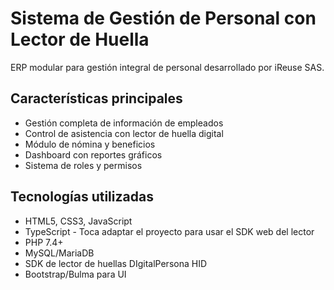 # Sistema de Gestión de Personal con Lector de Huella

ERP modular para gestión integral de personal desarrollado por iReuse SAS.

## Características principales

- Gestión completa de información de empleados
- Control de asistencia con lector de huella digital
- Módulo de nómina y beneficios
- Dashboard con reportes gráficos
- Sistema de roles y permisos

## Tecnologías utilizadas

- HTML5, CSS3, JavaScript
- TypeScript - Toca adaptar el proyecto para usar el SDK web del lector 
- PHP 7.4+
- MySQL/MariaDB
- SDK de lector de huellas DIgitalPersona HID
- Bootstrap/Bulma para UI